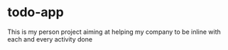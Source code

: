 # todo-app
This is my person project aiming at helping my company to be inline with each and every activity done 
